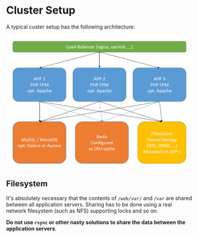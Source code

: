 # Cluster Setup

A typical custer setup has the following architecture: 

![Pimcore_Cluster_Setup](../../img/cluster-setup.png) 

## Filesystem
It's absolutely necessary that the contents of `/web/var/` and `/var` are shared between all application servers.
Sharing has to be done using a real network filesystem (such as NFS) supporting locks and so on. 

**Do not use `rsync` or other nasty solutions to share the data between the application servers**. 

